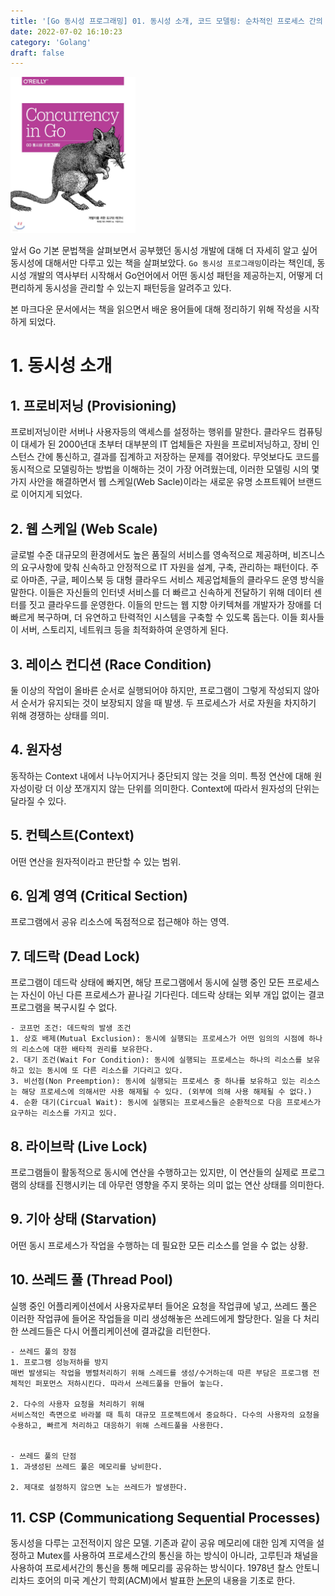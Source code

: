 ```yaml
---
title: '[Go 동시성 프로그래밍] 01. 동시성 소개, 코드 모델링: 순차적인 프로세스 간의 통신'
date: 2022-07-02 16:10:23
category: 'Golang'
draft: false
---
```


<div align="left">
  <img src="./images/golang_concurrency.jpeg" width="200px" />
</div>


앞서 Go 기본 문법책을 살펴보면서 공부했던 동시성 개발에 대해 더 자세히 알고 싶어 동시성에 대해서만 다루고 있는 책을 살펴보았다.
`Go 동시성 프로그래밍`이라는 책인데, 동시성 개발의 역사부터 시작해서 Go언어에서 어떤 동시성 패턴을 제공하는지, 어떻게 더 편리하게 동시성을 관리할 수 있는지 패턴등을 알려주고 있다.


본 마크다운 문서에서는 책을 읽으면서 배운 용어들에 대해 정리하기 위해 작성을 시작하게 되었다.


# 1. 동시성 소개


## 1. 프로비저닝 (Provisioning)


프로비저닝이란 서버나 사용자등의 액세스를 설정하는 행위를 말한다. 클라우드 컴퓨팅이 대세가 된 2000년대 초부터 대부분의 IT 업체들은 자원을 프로비저닝하고, 장비 인스턴스 간에 통신하고, 결과를 집계하고 저장하는 문제를 겪어왔다. 무엇보다도 코드를 동시적으로 모델링하는 방법을 이해하는 것이 가장 어려웠는데, 이러한 모델링 시의 몇 가지 사안을 해결하면서 웹 스케일(Web Sacle)이라는 새로운 유명 소프트웨어 브랜드로 이어지게 되었다.


## 2. 웹 스케일 (Web Scale)


글로벌 수준 대규모의 환경에서도 높은 품질의 서비스를 영속적으로 제공하며, 비즈니스의 요구사항에 맞춰 신속하고 안정적으로 IT 자원을 설계, 구축, 관리하는 패턴이다. 주로 아마존, 구글, 페이스북 등 대형 클라우드 서비스 제공업체들의 클라우드 운영 방식을 말한다. 이들은 자신들의 인터넷 서비스를 더 빠르고 신속하게 전달하기 위해 데이터 센터를 짓고 클라우드를 운영한다. 이들의 만드는 웹 지향 아키텍쳐를 개발자가 장애를 더 빠르게 복구하며, 더 유연하고 탄력적인 시스템을 구축할 수 있도록 돕는다. 이들 회사들이 서버, 스토리지, 네트워크 등을 최적화하여 운영하게 된다.


## 3. 레이스 컨디션 (Race Condition)
둘 이상의 작업이 올바른 순서로 실행되어야 하지만, 프로그램이 그렇게 작성되지 않아서 순서가 유지되는 것이 보장되지 않을 때 발생. 두 프로세스가 서로 자원을 차지하기 위해 경쟁하는 상태를 의미.


## 4. 원자성
동작하는 Context 내에서 나누어지거나 중단되지 않는 것을 의미. 특정 연산에 대해 원자성이랑 더 이상 쪼개지지 않는 단위를 의미한다. Context에 따라서 원자성의 단위는 달라질 수 있다.


## 5. 컨텍스트(Context)
어떤 연산을 원자적이라고 판단할 수 있는 범위.


## 6. 임계 영역 (Critical Section)
프로그램에서 공유 리소스에 독점적으로 접근해야 하는 영역.


## 7. 데드락 (Dead Lock)
프로그램이 데드락 상태에 빠지면, 해당 프로그램에서 동시에 실행 중인 모든 프로세스는 자신이 아닌 다른 프로세스가 끝나길 기다린다. 데드락 상태는 외부 개입 없이는 결코 프로그램을 복구시킬 수 없다.


	- 코프먼 조건: 데드락의 발생 조건
	1. 상호 배제(Mutual Exclusion): 동시에 실행되는 프로세스가 어떤 임의의 시점에 하나의 리소스에 대한 배타적 권리를 보유한다.
	2. 대기 조건(Wait For Condition): 동시에 실행되는 프로세스는 하나의 리소스를 보유하고 있는 동시에 또 다른 리소스를 기다리고 있다.
	3. 비선점(Non Preemption): 동시에 실행되는 프로세스 중 하나를 보유하고 있는 리소스는 해당 프로세스에 의해서만 사용 해제될 수 있다. (외부에 의해 사용 해제될 수 없다.)
	4. 순환 대기(Circual Wait): 동시에 실행되는 프로세스들은 순환적으로 다음 프로세스가 요구하는 리소스를 가지고 있다.


## 8. 라이브락 (Live Lock)
프로그램들이 활동적으로 동시에 연산을 수행하고는 있지만, 이 연산들의 실제로 프로그램의 상태를 진행시키는 데 아무런 영향을 주지 못하는 의미 없는 연산 상태를 의미한다.


## 9. 기아 상태 (Starvation)
어떤 동시 프로세스가 작업을 수행하는 데 필요한 모든 리소스를 얻을 수 없는 상황.


## 10. 쓰레드 풀 (Thread Pool)
실행 중인 어플리케이션에서 사용자로부터 들어온 요청을 작업큐에 넣고, 쓰레드 풀은 이러한 작업큐에 들어온 작업들을 미리 생성해놓은 쓰레드에게 할당한다. 일을 다 처리한 쓰레드들은 다시 어플리케이션에 결과값을 리턴한다.


    - 쓰레드 풀의 장점
    1. 프로그램 성능저하를 방지
    매번 발생되는 작업을 병렬처리하기 위해 스레드를 생성/수거하는데 따른 부담은 프로그램 전체적인 퍼포먼스 저하시킨다. 따라서 쓰레드풀을 만들어 놓는다.

    2. 다수의 사용자 요청을 처리하기 위해
    서비스적인 측면으로 바라볼 때 특히 대규모 프로젝트에서 중요하다. 다수의 사용자의 요청을 수용하고, 빠르게 처리하고 대응하기 위해 스레드풀을 사용한다.


    - 쓰레드 풀의 단점
    1. 과생성된 쓰레드 풀은 메모리를 낭비한다.

    2. 제대로 설정하지 않으면 노는 쓰레드가 발생한다.


## 11. CSP (Communicationg Sequential Processes)
동시성을 다루는 고전적이지 않은 모델. 기존과 같이 공유 메모리에 대한 임계 지역을 설정하고 Mutex를 사용하여 프로세스간의 통신을 하는 방식이 아니라, 고루틴과 채널을 사용하여 프로세서간의 통신을 통해 메모리를 공유하는 방식이다. 1978년 찰스 안토니 리차드 호어의 미국 계산기 학회(ACM)에서 발표한 [논문](http://bit.ly/HoareCSP)의 내용을 기초로 한다.